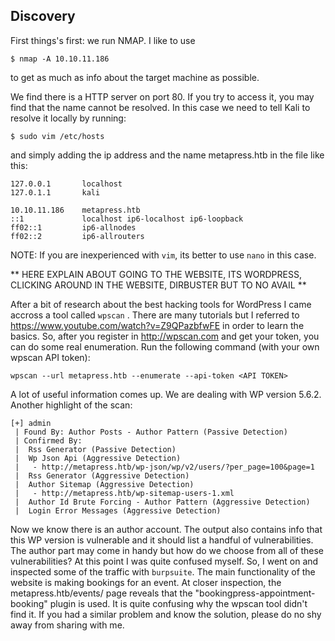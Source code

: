 ## Discovery
First things's first: we run NMAP. I like to use 
```
$ nmap -A 10.10.11.186
```
to get as much as info about the target machine as possible. 

We find there is a HTTP server on port 80. If you try to access it, you may find that the name cannot be resolved. In this case we need to tell Kali to resolve it locally by running:
```
$ sudo vim /etc/hosts
```
and simply adding the ip address and the name metapress.htb in the file like this:
```
127.0.0.1       localhost
127.0.1.1       kali

10.10.11.186    metapress.htb
::1             localhost ip6-localhost ip6-loopback
ff02::1         ip6-allnodes
ff02::2         ip6-allrouters
```
NOTE: If you are inexperienced with ```vim```, its better to use ```nano``` in this case. 

** HERE EXPLAIN ABOUT GOING TO THE WEBSITE, ITS WORDPRESS, CLICKING AROUND IN THE WEBSITE, DIRBUSTER BUT TO NO AVAIL **

After a bit of research about the best hacking tools for WordPress I came accross a tool called ```wpscan``` . There are many tutorials but I referred to https://www.youtube.com/watch?v=Z9QPazbfwFE in order to learn the basics. So, after you register in http://wpscan.com and get your token, you can do some real enumeration. Run the following command (with your own wpscan API token):
```
wpscan --url metapress.htb --enumerate --api-token <API TOKEN>
```
A lot of useful information comes up. We are dealing with WP version 5.6.2. Another highlight of the scan:
```
[+] admin
 | Found By: Author Posts - Author Pattern (Passive Detection)
 | Confirmed By:
 |  Rss Generator (Passive Detection)
 |  Wp Json Api (Aggressive Detection)
 |   - http://metapress.htb/wp-json/wp/v2/users/?per_page=100&page=1
 |  Rss Generator (Aggressive Detection)
 |  Author Sitemap (Aggressive Detection)
 |   - http://metapress.htb/wp-sitemap-users-1.xml
 |  Author Id Brute Forcing - Author Pattern (Aggressive Detection)
 |  Login Error Messages (Aggressive Detection)
```
Now we know there is an author account. The output also contains info that this WP version is vulnerable and it should list a handful of vulnerabilities. The author part may come in handy but how do we choose from all of these vulnerabilities? At this point I was quite confused myself. So, I went on and inspected some of the traffic with ```burpsuite```. The main functionality of the website is making bookings for an event. At closer inspection, the metapress.htb/events/ page reveals that the "bookingpress-appointment-booking" plugin is used. It is quite confusing why the wpscan tool didn't find it. If you had a similar problem and know the solution, please do no shy away from sharing with me. 


